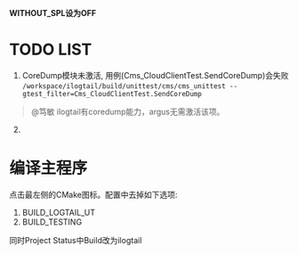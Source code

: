 **WITHOUT_SPL设为OFF**

# TODO LIST
1. CoreDump模块未激活, 用例(Cms_CloudClientTest.SendCoreDump)会失败<br/>`/workspace/ilogtail/build/unittest/cms/cms_unittest --gtest_filter=Cms_CloudClientTest.SendCoreDump`
> @笃敏 ilogtail有coredump能力，argus无需激活该项。
2. 

# 编译主程序
点击最左侧的CMake图标。配置中去掉如下选项:
1) BUILD_LOGTAIL_UT
2) BUILD_TESTING

同时Project Status中Build改为ilogtail
